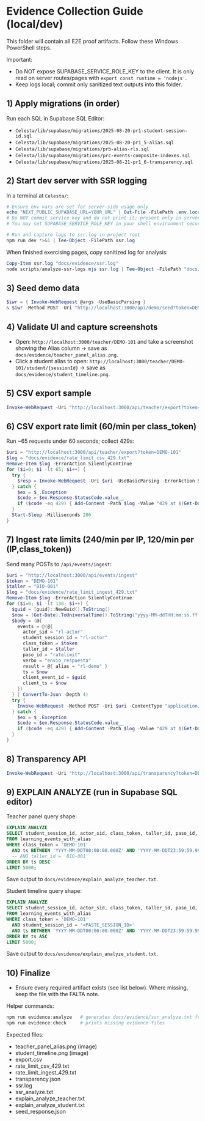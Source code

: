 # Evidence Collection Guide (local/dev)

This folder will contain all E2E proof artifacts. Follow these Windows PowerShell steps.

Important:
- Do NOT expose SUPABASE_SERVICE_ROLE_KEY to the client. It is only read on server routes/pages with `export const runtime = 'nodejs'`.
- Keep logs local; commit only sanitized text outputs into this folder.

## 1) Apply migrations (in order)
Run each SQL in Supabase SQL Editor:
- `Celesta/lib/supabase/migrations/2025-08-20-pr1-student-session-id.sql`
- `Celesta/lib/supabase/migrations/2025-08-20-pr1_5-alias.sql`
- `Celesta/lib/supabase/migrations/prb-alias-rls.sql`
- `Celesta/lib/supabase/migrations/prc-events-composite-indexes.sql`
- `Celesta/lib/supabase/migrations/2025-08-21-pr1_6-transparency.sql`

## 2) Start dev server with SSR logging
In a terminal at `Celesta/`:

```powershell
# Ensure env vars are set for server-side usage only
echo "NEXT_PUBLIC_SUPABASE_URL=YOUR_URL" | Out-File -FilePath .env.local -Encoding utf8 -Append
# Do NOT commit service key and do not print it; present only in server env
# You may set SUPABASE_SERVICE_ROLE_KEY in your shell environment securely

# Run and capture logs to ssr.log in project root
npm run dev *>&1 | Tee-Object -FilePath ssr.log
```

When finished exercising pages, copy sanitized log for analysis:

```powershell
Copy-Item ssr.log "docs/evidence/ssr.log"
node scripts/analyze-ssr-logs.mjs ssr.log | Tee-Object -FilePath "docs/evidence/ssr_analyze.txt"
```

## 3) Seed demo data
```powershell
$iwr = { Invoke-WebRequest @args -UseBasicParsing }
& $iwr -Method POST -Uri "http://localhost:3000/api/demo/seed?token=DEMO-101&n=12&talleres=BIO-001" | Select-Object -ExpandProperty Content | Out-File "docs/evidence/seed_response.json" -Encoding utf8
```

## 4) Validate UI and capture screenshots
- Open: `http://localhost:3000/teacher/DEMO-101` and take a screenshot showing the Alias column → save as `docs/evidence/teacher_panel_alias.png`.
- Click a student alias to open: `http://localhost:3000/teacher/DEMO-101/student/{sessionId}` → save as `docs/evidence/student_timeline.png`.

## 5) CSV export sample
```powershell
Invoke-WebRequest -Uri "http://localhost:3000/api/teacher/export?token=DEMO-101" -OutFile "docs/evidence/export.csv"
```

## 6) CSV export rate limit (60/min per class_token)
Run ~65 requests under 60 seconds; collect 429s:
```powershell
$uri = "http://localhost:3000/api/teacher/export?token=DEMO-101"
$log = "docs/evidence/rate_limit_csv_429.txt"
Remove-Item $log -ErrorAction SilentlyContinue
for ($i=0; $i -lt 65; $i++) {
  try {
    $resp = Invoke-WebRequest -Uri $uri -UseBasicParsing -ErrorAction Stop
  } catch {
    $ex = $_.Exception
    $code = $ex.Response.StatusCode.value__
    if ($code -eq 429) { Add-Content -Path $log -Value "429 at $(Get-Date -Format o)" }
  }
  Start-Sleep -Milliseconds 200
}
```

## 7) Ingest rate limits (240/min per IP, 120/min per (IP,class_token))
Send many POSTs to `/api/events/ingest`:
```powershell
$uri = "http://localhost:3000/api/events/ingest"
$token = "DEMO-101"
$taller = "BIO-001"
$log = "docs/evidence/rate_limit_ingest_429.txt"
Remove-Item $log -ErrorAction SilentlyContinue
for ($i=0; $i -lt 130; $i++) {
  $guid = [guid]::NewGuid().ToString()
  $now = (Get-Date).ToUniversalTime().ToString("yyyy-MM-ddTHH:mm:ss.fffZ")
  $body = (@{
    events = @(@{
      actor_sid = "rl-actor"
      student_session_id = "rl-actor"
      class_token = $token
      taller_id = $taller
      paso_id = "ratelimit"
      verbo = "envio_respuesta"
      result = @{ alias = "rl-demo" }
      ts = $now
      client_event_id = $guid
      client_ts = $now
    })
  } | ConvertTo-Json -Depth 4)
  try {
    Invoke-WebRequest -Method POST -Uri $uri -ContentType "application/json" -Body $body -UseBasicParsing -ErrorAction Stop | Out-Null
  } catch {
    $ex = $_.Exception
    $code = $ex.Response.StatusCode.value__
    if ($code -eq 429) { Add-Content -Path $log -Value "429 at $(Get-Date -Format o)" }
  }
}
```

## 8) Transparency API
```powershell
Invoke-WebRequest -Uri "http://localhost:3000/api/transparency?token=DEMO-101" -OutFile "docs/evidence/transparency.json"
```

## 9) EXPLAIN ANALYZE (run in Supabase SQL editor)
Teacher panel query shape:
```sql
EXPLAIN ANALYZE
SELECT student_session_id, actor_sid, class_token, taller_id, paso_id, verbo, result, ts, client_ts, alias
FROM learning_events_with_alias
WHERE class_token = 'DEMO-101'
  AND ts BETWEEN 'YYYY-MM-DDT00:00:00.000Z' AND 'YYYY-MM-DDT23:59:59.999Z'
  -- AND taller_id = 'BIO-001'
ORDER BY ts DESC
LIMIT 5000;
```
Save output to `docs/evidence/explain_analyze_teacher.txt`.

Student timeline query shape:
```sql
EXPLAIN ANALYZE
SELECT student_session_id, actor_sid, class_token, taller_id, paso_id, verbo, result, ts, client_ts, alias
FROM learning_events_with_alias
WHERE class_token = 'DEMO-101'
  AND student_session_id = '<PASTE_SESSION_ID>'
  AND ts BETWEEN 'YYYY-MM-DDT00:00:00.000Z' AND 'YYYY-MM-DDT23:59:59.999Z'
ORDER BY ts ASC
LIMIT 5000;
```
Save output to `docs/evidence/explain_analyze_student.txt`.

## 10) Finalize
- Ensure every required artifact exists (see list below). Where missing, keep the file with the FALTA note.

Helper commands:

```powershell
npm run evidence:analyze   # generates docs/evidence/ssr_analyze.txt from docs/evidence/ssr.log
npm run evidence:check     # prints missing evidence files
```

Expected files:
- teacher_panel_alias.png (image)
- student_timeline.png (image)
- export.csv
- rate_limit_csv_429.txt
- rate_limit_ingest_429.txt
- transparency.json
- ssr.log
- ssr_analyze.txt
- explain_analyze_teacher.txt
- explain_analyze_student.txt
- seed_response.json
